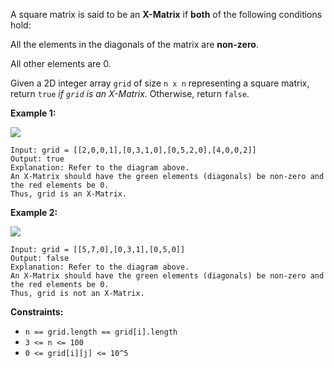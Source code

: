 A square matrix is said to be an **X-Matrix** if **both** of the following conditions hold:

All the elements in the diagonals of the matrix are **non-zero**.

All other elements are 0.

Given a 2D integer array `grid` of size `n x n` representing a square matrix, return `true` _if `grid` is an X-Matrix_. Otherwise, return `false`.

**Example 1:**

![](https://assets.leetcode.com/uploads/2022/05/03/ex1.jpg)

```
Input: grid = [[2,0,0,1],[0,3,1,0],[0,5,2,0],[4,0,0,2]]
Output: true
Explanation: Refer to the diagram above.
An X-Matrix should have the green elements (diagonals) be non-zero and the red elements be 0.
Thus, grid is an X-Matrix.
```

**Example 2:**

![](https://assets.leetcode.com/uploads/2022/05/03/ex2.jpg)

```
Input: grid = [[5,7,0],[0,3,1],[0,5,0]]
Output: false
Explanation: Refer to the diagram above.
An X-Matrix should have the green elements (diagonals) be non-zero and the red elements be 0.
Thus, grid is not an X-Matrix.
```

**Constraints:**

- `n == grid.length == grid[i].length`
- `3 <= n <= 100`
- `0 <= grid[i][j] <= 10^5`
